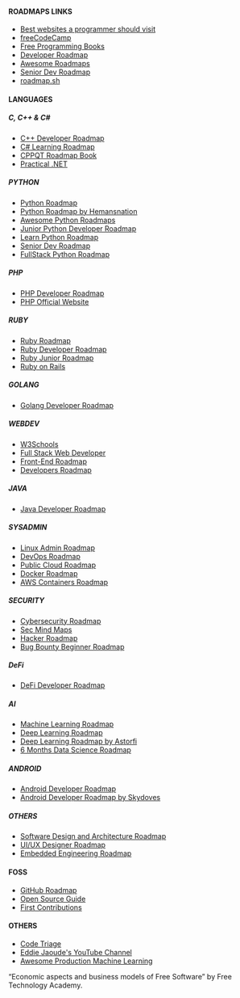 <!DOCTYPE html>
<html lang="en">

<head>
  <meta charset="UTF-8">
  <title>Roadmaps Links</title>
</head>
<body>

  <h4>ROADMAPS LINKS</h4>
  <ul>
    <li><a href="https://github.com/sdmg15/Best-websites-a-programmer-should-visit">Best websites a programmer should visit</a></li>
    <li><a href="https://github.com/freeCodeCamp/freeCodeCamp">freeCodeCamp</a></li>
    <li><a href="https://github.com/EbookFoundation/free-programming-books">Free Programming Books</a></li>
    <li><a href="https://github.com/kamranahmedse/developer-roadmap">Developer Roadmap</a></li>
    <li><a href="https://github.com/liuchong/awesome-roadmaps">Awesome Roadmaps</a></li>
    <li><a href="https://github.com/pro1code1hack/Senior-Dev-Roadmap">Senior Dev Roadmap</a></li>
    <li><a href="https://roadmap.sh">roadmap.sh</a></li>
  </ul>

  <h4>LANGUAGES</h4>
  
  <h5>C, C++ & C#</h5>
  <ul>
    <li><a href="https://github.com/salmer/CppDeveloperRoadmap">C++ Developer Roadmap</a></li>
    <li><a href="https://github.com/gridlocdev/csharp-learning-roadmap">C# Learning Roadmap</a></li>
    <li><a href="https://github.com/PLLUG/CPPQT-Roadmap-Book">CPPQT Roadmap Book</a></li>
    <li><a href="https://github.com/phongnguyend/Practical.NET">Practical .NET</a></li>
  </ul>

  <h5>PYTHON</h5>
  <ul>
    <li><a href="https://github.com/GnuriaN/Python-Roadmap">Python Roadmap</a></li>
    <li><a href="https://github.com/hemansnation/Python-Roadmap">Python Roadmap by Hemansnation</a></li>
    <li><a href="https://github.com/DjangoEx/awesome-python-roadmaps">Awesome Python Roadmaps</a></li>
    <li><a href="https://github.com/pythontoday/junior_python_developer_roadmap">Junior Python Developer Roadmap</a></li>
    <li><a href="https://github.com/RoryDuncan/learn-python-roadmap">Learn Python Roadmap</a></li>
    <li><a href="https://github.com/pro1code1hack/Senior-Dev-Roadmap">Senior Dev Roadmap</a></li>
    <li><a href="https://github.com/CarlosViniMSouza/Roadmap-FullStack-Python">FullStack Python Roadmap</a></li>
  </ul>

  <h5>PHP</h5>
  <ul>
    <li><a href="https://github.com/thecodeholic/php-developer-roadmap">PHP Developer Roadmap</a></li>
    <li><a href="https://php.net">PHP Official Website</a></li>
  </ul>

  <h5>RUBY</h5>
  <ul>
    <li><a href="https://github.com/evertonlopesc/Ruby-Roadmap">Ruby Roadmap</a></li>
    <li><a href="https://github.com/roonyx-tech/ruby-developer-roadmap">Ruby Developer Roadmap</a></li>
    <li><a href="https://github.com/chornodid/ruby-junior-roadmap">Ruby Junior Roadmap</a></li>
    <li><a href="https://github.com/leandrocodes/ruby-on-rails">Ruby on Rails</a></li>
  </ul>
  
  <h5>GOLANG</h5>
  <ul>
    <li><a href="https://github.com/darius-khll/golang-developer-roadmap">Golang Developer Roadmap</a></li>
  </ul>

  <h5>WEBDEV</h5>
  <ul>
    <li><a href="https://w3schools.com">W3Schools</a></li>
    <li><a href="https://github.com/thanhluanuit/full-stack-web-developer">Full Stack Web Developer</a></li>
    <li><a href="https://github.com/ObjTube/front-end-roadmap">Front-End Roadmap</a></li>
    <li><a href="https://github.com/fullstack-development/developers-roadmap">Developers Roadmap</a></li>
  </ul>
  
  <h5>JAVA</h5>
  <ul>
    <li><a href="https://github.com/s4kibs4mi/java-developer-roadmap">Java Developer Roadmap</a></li>
  </ul>

  <h5>SYSADMIN</h5>
  <ul>
    <li><a href="https://github.com/infinite-education/linux-admin-roadmap">Linux Admin Roadmap</a></li>
    <li><a href="https://github.com/milanm/DevOps-Roadmap">DevOps Roadmap</a></li>
    <li><a href="https://github.com/ovh/public-cloud-roadmap">Public Cloud Roadmap</a></li>
    <li><a href="https://github.com/docker/roadmap">Docker Roadmap</a></li>
    <li><a href="https://github.com/aws/containers-roadmap">AWS Containers Roadmap</a></li>
  </ul>

  <h5>SECURITY</h5>
  <ul>
    <li><a href="https://github.com/jassics/cybersecurity-roadmap">Cybersecurity Roadmap</a></li>
    <li><a href="https://github.com/h0tak88r/Sec_Mind_Maps">Sec Mind Maps</a></li>
    <li><a href="https://github.com/sundowndev/hacker-roadmap">Hacker Roadmap</a></li>
    <li><a href="https://github.com/bittentech/Bug-Bounty-Beginner-Roadmap">Bug Bounty Beginner Roadmap</a></li>
  </ul>

  <h5>DeFi</h5>
  <ul>
    <li><a href="https://github.com/OffcierCia/DeFi-Developer-Road-Map">DeFi Developer Roadmap</a></li>
  </ul>

  <h5>AI</h5>
  <ul>
    <li><a href="https://github.com/mrdbourke/machine-learning-roadmap">Machine Learning Roadmap</a></li>
    <li><a href="https://github.com/instillai/deep-learning-roadmap">Deep Learning Roadmap</a></li>
    <li><a href="https://github.com/astorfi/Deep-Learning-Roadmap">Deep Learning Roadmap by Astorfi</a></li>
    <li><a href="https://github.com/krishnaik06/6-Months-Data-Science-Roadmap">6 Months Data Science Roadmap</a></li>
  </ul>

  <h5>ANDROID</h5>
  <ul>
    <li><a href="https://github.com/mobile-roadmap/android-developer-roadmap">Android Developer Roadmap</a></li>
    <li><a href="https://github.com/skydoves/android-developer-roadmap">Android Developer Roadmap by Skydoves</a></li>
  </ul>

  <h5>OTHERS</h5>
  <ul>
    <li><a href="https://github.com/stemmlerjs/software-design-and-architecture-roadmap">Software Design and Architecture Roadmap</a></li>
    <li><a href="https://github.com/togiberlin/ui-ux-designer-roadmap">UI/UX Designer Roadmap</a></li>
    <li><a href="https://github.com/m3y54m/Embedded-Engineering-Roadmap">Embedded Engineering Roadmap</a></li>
  </ul>

  <h4>FOSS</h4>
  <ul>
    <li><a href="https://github.com/github/roadmap">GitHub Roadmap</a></li>
    <li><a href="https://github.com/github/opensource.guide">Open Source Guide</a></li>
    <li><a href="https://firstcontributions.github.io">First Contributions</a></li>
  </ul>

  <h4>OTHERS</h4>
  <ul>
    <li><a href="https://codetriage.com">Code Triage</a></li>
    <li><a href="https://youtube.com/eddiejaoude">Eddie Jaoude's YouTube Channel</a></li>
    <li><a href="https://github.com/EthicalML/awesome-production-machine-learning">Awesome Production Machine Learning</a></li>
  </ul>

  <p>“Economic aspects and business models of Free Software” by Free Technology Academy.</p>

</body>
</html>